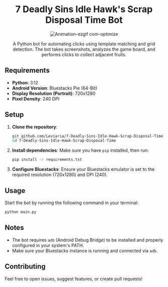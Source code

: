 <div align="center">
  
# 7 Deadly Sins Idle Hawk's Scrap Disposal Time Bot

![Animation-ezgif com-optimize](https://github.com/user-attachments/assets/4b74994a-bf32-43d6-9e23-06f86510f869)

A Python bot for automating clicks using template matching and grid detection. The bot takes screenshots, analyzes the game board, and performs clicks to collect adjacent fruits.

</div>

## Requirements

- **Python**: 3.12
- **Android Version**: Bluestacks Pie (64-Bit)
- **Display Resolution (Portrait)**: 720x1280
- **Pixel Density**: 240 DPI

## Setup

1. **Clone the repository**:
   ```bash
   git github.com/Leviaria/7-Deadly-Sins-Idle-Hawk-Scrap-Disposal-Time.git
   cd 7-Deadly-Sins-Idle-Hawk-Scrap-Disposal-Time
   ```

2. **Install dependencies**:
   Make sure you have `pip` installed, then run:
   ```bash
   pip install -r requirements.txt
   ```

3. **Configure Bluestacks**:
   Ensure your Bluestacks emulator is set to the required resolution (720x1280) and DPI (240).

## Usage

Start the bot by running the following command in your terminal:

```bash
python main.py
```

## Notes

- The bot requires `adb` (Android Debug Bridge) to be installed and properly configured in your system's PATH.
- Make sure your Bluestacks instance is running and connected via `adb`.

## Contributing

Feel free to open issues, suggest features, or create pull requests!
